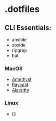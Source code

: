 # .dotfiles

## CLI Essentials:
- ansible
- zoxide
- ripgrep
- bat

### MacOS

- [Amethyst](https://ianyh.com/amethyst/) <!-- TODO: [configure](https://github.com/ianyh/Amethyst/blob/development/docs/configuration-files.md) -->
- [Raycast](https://www.raycast.com/)
- [Alacritty](https://alacritty.org/)

### Linux
- i3
